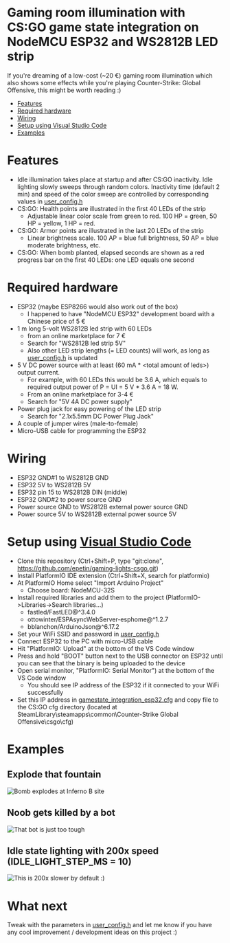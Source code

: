 # Gaming room illumination with CS:GO game state integration on NodeMCU ESP32 and WS2812B LED strip
If you're dreaming of a low-cost (~20 €) gaming room illumination which also shows some effects while you're playing Counter-Strike: Global Offensive, this might be worth reading :)

<!--ts-->
* [Features](#Features)
* [Required hardware](#Required-hardware)
* [Wiring](#Wiring)
* [Setup using Visual Studio Code](#Setup-using-Visual-Studio-Code)
* [Examples](#Examples)
<!--te-->

# Features
- Idle illumination takes place at startup and after CS:GO inactivity. Idle lighting slowly sweeps through random colors. Inactivity time (default 2 min) and speed of the color sweep are controlled by corresponding values in [user_config.h](include/user_config.h)
- CS:GO: Health points are illustrated in the first 40 LEDs of the strip
  - Adjustable linear color scale from green to red. 100 HP = green, 50 HP = yellow, 1 HP = red.
- CS:GO: Armor points are illustrated in the last 20 LEDs of the strip
  - Linear brightness scale. 100 AP = blue full brightness, 50 AP = blue moderate brightness, etc.
- CS:GO: When bomb planted, elapsed seconds are shown as a red progress bar on the first 40 LEDs: one LED equals one second

# Required hardware
- ESP32 (maybe ESP8266 would also work out of the box)
  - I happened to have "NodeMCU ESP32" development board with a Chinese price of 5 €
- 1 m long 5-volt WS2812B led strip with 60 LEDs
  - from an online marketplace for 7 €
  - Search for "WS2812B led strip 5V"
  - Also other LED strip lengths (= LED counts) will work, as long as [user_config.h](include/user_config.h) is updated
- 5 V DC power source with at least (60 mA * \<total amount of leds\>) output current.
  - For example, with 60 LEDs this would be 3.6 A, which equals to required output power of P = UI = 5 V * 3.6 A = 18 W.
  - From an online marketplace for 3-4 €
  - Search for "5V 4A DC power supply"
- Power plug jack for easy powering of the LED strip
  - Search for "2.1x5.5mm DC Power Plug Jack"
- A couple of jumper wires (male-to-female)
- Micro-USB cable for programming the ESP32

# Wiring
- ESP32 GND#1 to WS2812B GND
- ESP32 5V to WS2812B 5V
- ESP32 pin 15 to WS2812B DIN (middle)
- ESP32 GND#2 to power source GND
- Power source GND to WS2812B external power source GND
- Power source 5V to WS2812B external power source 5V

# Setup using [Visual Studio Code](https://code.visualstudio.com/)
- Clone this repository (Ctrl+Shift+P, type "git:clone", https://github.com/epetin/gaming-lights-csgo.git)
- Install PlatformIO IDE extension (Ctrl+Shift+X, search for platformio)
- At PlatformIO Home select "Import Arduino Project"
  - Choose board: NodeMCU-32S
- Install required libraries and add them to the project (PlatformIO->Libraries->Search libraries...)
  - fastled/FastLED@^3.4.0
  - ottowinter/ESPAsyncWebServer-esphome@^1.2.7
  - bblanchon/ArduinoJson@^6.17.2
- Set your WiFi SSID and password in [user_config.h](include/user_config.h)
- Connect ESP32 to the PC with micro-USB cable
- Hit "PlatformIO: Upload" at the bottom of the VS Code window
- Press and hold "BOOT" button next to the USB connector on ESP32 until you can see that the binary is being uploaded to the device
- Open serial monitor, "PlatformIO: Serial Monitor") at the bottom of the VS Code window
  - You should see IP address of the ESP32 if it connected to your WiFi successfully
- Set this IP address in [gamestate_integration_esp32.cfg](csgo_cfg/gamestate_integration_esp32.cfg) and copy file to the CS:GO cfg directory (located at SteamLibrary\steamapps\common\Counter-Strike Global Offensive\csgo\cfg)

# Examples
## Explode that fountain
![Bomb explodes at Inferno B site](gifs/explosion.gif)

## Noob gets killed by a bot
![That bot is just too tough](gifs/killed_by_bot.gif)

## Idle state lighting with 200x speed (IDLE_LIGHT_STEP_MS = 10)
![This is 200x slower by default :)](gifs/idle_200x.gif)

# What next
Tweak with the parameters in [user_config.h](include/user_config.h) and let me know if you have any cool improvement / development ideas on this project :)